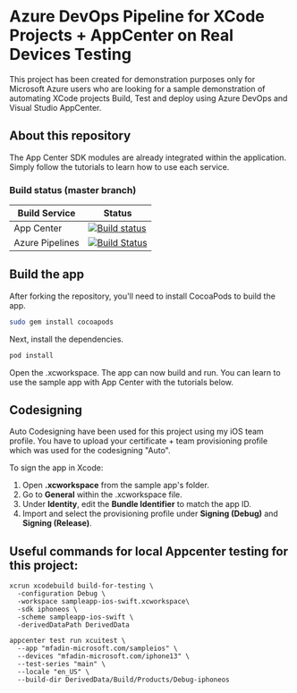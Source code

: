 # Azure DevOps Pipeline for XCode Projects + AppCenter on Real Devices Testing

This project has been created for demonstration purposes only for Microsoft Azure users who are looking for a sample demonstration of automating XCode projects Build, Test and deploy using Azure DevOps and Visual Studio AppCenter.

## About this repository

The App Center SDK modules are already integrated within the application. Simply follow the tutorials to learn how to use each service.

### Build status (master branch)

| Build Service   | Status                                                                                                                                                                                                                                                             |
| --------------- | ------------------------------------------------------------------------------------------------------------------------------------------------------------------------------------------------------------------------------------------------------------------ |
| App Center      | [![Build status](https://build.appcenter.ms/v0.1/apps/45f31a4b-96a1-4c49-9c26-b2726e00a33d/branches/master/badge)](https://appcenter.ms)                                                                                                                           |
| Azure Pipelines | [![Build Status](https://dev.azure.com/msmobilecenter/Mobile-Center/_apis/build/status/sampleapp/microsoft.appcenter-sampleapp-ios-swift?branchName=master)](https://dev.azure.com/msmobilecenter/Mobile-Center/_build/latest?definitionId=3726&branchName=master) |

## Build the app

After forking the repository, you'll need to install CocoaPods to build the app.

```sh
sudo gem install cocoapods
```

Next, install the dependencies.

```sh
pod install
```

Open the .xcworkspace. The app can now build and run. You can learn to use the sample app with App Center with the tutorials below.

## Codesigning

Auto Codesigning have been used for this project using my iOS team profile. You have to upload your certificate + team provisioning profile which was used for the codesigning "Auto".

To sign the app in Xcode:

1. Open **.xcworkspace** from the sample app's folder.
2. Go to **General** within the .xcworkspace file.
3. Under **Identity**, edit the **Bundle Identifier** to match the app ID.
4. Import and select the provisioning profile under **Signing (Debug)** and **Signing (Release)**.

## Useful commands for local Appcenter testing for this project:

```
xcrun xcodebuild build-for-testing \
  -configuration Debug \
  -workspace sampleapp-ios-swift.xcworkspace\
  -sdk iphoneos \
  -scheme sampleapp-ios-swift \
  -derivedDataPath DerivedData    
```

```
appcenter test run xcuitest \
  --app "mfadin-microsoft.com/sampleios" \
  --devices "mfadin-microsoft.com/iphone13" \
  --test-series "main" \
  --locale "en_US" \
  --build-dir DerivedData/Build/Products/Debug-iphoneos
```
